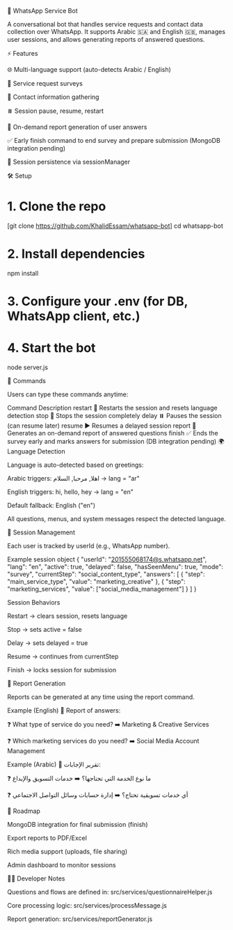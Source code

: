 📲 WhatsApp Service Bot

A conversational bot that handles service requests and contact data collection over WhatsApp.
It supports Arabic 🇸🇦 and English 🇬🇧, manages user sessions, and allows generating reports of answered questions.

⚡ Features

🌐 Multi-language support (auto-detects Arabic / English)

📝 Service request surveys

📇 Contact information gathering

⏸️ Session pause, resume, restart

📑 On-demand report generation of user answers

✅ Early finish command to end survey and prepare submission (MongoDB integration pending)

💾 Session persistence via sessionManager

🛠️ Setup
# 1. Clone the repo
[git clone https://github.com/KhalidEssam/whatsapp-bot]
cd whatsapp-bot

# 2. Install dependencies
npm install

# 3. Configure your .env (for DB, WhatsApp client, etc.)

# 4. Start the bot
node server.js

💬 Commands

Users can type these commands anytime:

Command	Description
restart	🔄 Restarts the session and resets language detection
stop	🛑 Stops the session completely
delay	⏸️ Pauses the session (can resume later)
resume	▶️ Resumes a delayed session
report	📑 Generates an on-demand report of answered questions
finish	✅ Ends the survey early and marks answers for submission (DB integration pending)
🌍 Language Detection

Language is auto-detected based on greetings:

Arabic triggers: اهلا, مرحبا, السلام → lang = "ar"

English triggers: hi, hello, hey → lang = "en"

Default fallback: English ("en")

All questions, menus, and system messages respect the detected language.

🧩 Session Management

Each user is tracked by userId (e.g., WhatsApp number).

Example session object
{
  "userId": "201555068174@s.whatsapp.net",
  "lang": "en",
  "active": true,
  "delayed": false,
  "hasSeenMenu": true,
  "mode": "survey",
  "currentStep": "social_content_type",
  "answers": [
    { "step": "main_service_type", "value": "marketing_creative" },
    { "step": "marketing_services", "value": ["social_media_management"] }
  ]
}

Session Behaviors

Restart → clears session, resets language

Stop → sets active = false

Delay → sets delayed = true

Resume → continues from currentStep

Finish → locks session for submission

📑 Report Generation

Reports can be generated at any time using the report command.

Example (English)
📑 Report of answers:

❓ What type of service do you need?
➡️ Marketing & Creative Services

❓ Which marketing services do you need?
➡️ Social Media Account Management

Example (Arabic)
📑 تقرير الإجابات:

❓ ما نوع الخدمة التي تحتاجها؟
➡️ خدمات التسويق والإبداع

❓ أي خدمات تسويقية تحتاج؟
➡️ إدارة حسابات وسائل التواصل الاجتماعي

🔮 Roadmap

 MongoDB integration for final submission (finish)

 Export reports to PDF/Excel

 Rich media support (uploads, file sharing)

 Admin dashboard to monitor sessions

👨‍💻 Developer Notes

Questions and flows are defined in:
src/services/questionnaireHelper.js

Core processing logic:
src/services/processMessage.js

Report generation:
src/services/reportGenerator.js
